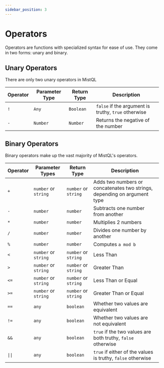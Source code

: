```yaml
---
sidebar_position: 3
---
```


# Operators

Operators are functions with specialized syntax for ease of use. They come in two forms: unary and binary.

## Unary Operators

There are only two unary operators in MistQL


| Operator | Parameter Type | Return Type | Description |
|---|---|---|---|
| `!` | `Any` | `Boolean` | `false` if the argument is truthy, `true` otherwise |
| `-` | `Number` | `Number` | Returns the negative of the number |

## Binary Operators

Binary operators make up the vast majority of MistQL's operators.

| Operator | Parameter Types | Return Type | Description |
|---|---|---|---|
|`+`| `number` or `string` | `number` or `string` | Adds two numbers or concatenates two strings, depending on argument type |
|`-`| `number` | `number` | Subtracts one number from another |
|`*`| `number` | `number` | Multiplies 2 numbers |
|`/`| `number` | `number` | Divides one number by another |
|`%`| `number` | `number` | Computes `a mod b`|
|`<`| `number` or `string` | `number` or `string` | Less Than |
|`>`| `number` or `string` | `number` or `string` | Greater Than |
|`<=`| `number` or `string` | `number` or `string` | Less Than or Equal |
|`>=`| `number` or `string` | `number` or `string` | Greater Than or Equal |
|`==`| `any` | `boolean` | Whether two values are equivalent |
|`!=`| `any` | `boolean` | Whether two values are not equivalent |
|`&&`| `any` | `boolean` | `true` if the two values are both truthy, `false` otherwise |
|`\|\|`| `any` | `boolean` | `true` if either of the values is truthy, `false` otherwise |
